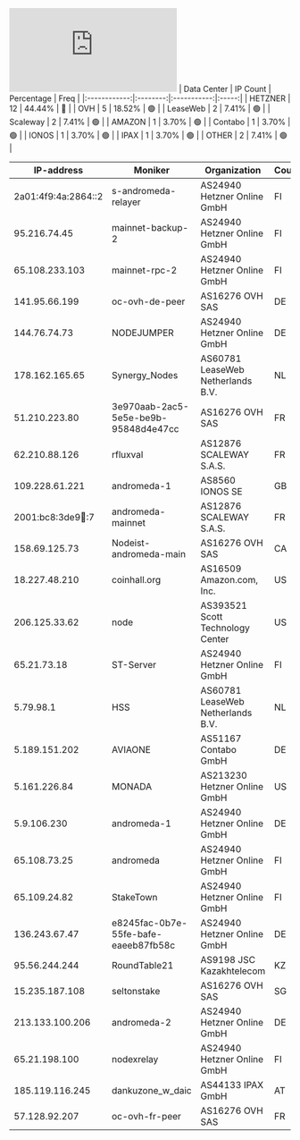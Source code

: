 ![Diagramm](https://github.com/obajay/StateSync-snapshots/blob/main/Projects/AndromedaProtocol/1/README.md)
| Data Center | IP Count | Percentage | Freq |
|:------------:|:--------:|:-----------:|:-----:|
| HETZNER | 12 | 44.44% | 🔴 |
| OVH | 5 | 18.52% | 🟢 |
| LeaseWeb | 2 | 7.41% | 🟢 |
| Scaleway | 2 | 7.41% | 🟢 |
| AMAZON | 1 | 3.70% | 🟢 |
| Contabo | 1 | 3.70% | 🟢 |
| IONOS | 1 | 3.70% | 🟢 |
| IPAX | 1 | 3.70% | 🟢 |
| OTHER | 2 | 7.41% | 🟢 |

<!-- START_TABLE -->
| IP-address | Moniker | Organization | Country | City |
|-------------|---------|---------------|---------|------|
| 2a01:4f9:4a:2864::2 | s-andromeda-relayer | AS24940 Hetzner Online GmbH | FI | Helsinki |
| 95.216.74.45 | mainnet-backup-2 | AS24940 Hetzner Online GmbH | FI | Helsinki |
| 65.108.233.103 | mainnet-rpc-2 | AS24940 Hetzner Online GmbH | FI | Helsinki |
| 141.95.66.199 | oc-ovh-de-peer | AS16276 OVH SAS | DE | Frankfurt am Main |
| 144.76.74.73 | NODEJUMPER | AS24940 Hetzner Online GmbH | DE | Falkenstein |
| 178.162.165.65 | Synergy_Nodes | AS60781 LeaseWeb Netherlands B.V. | NL | Amsterdam |
| 51.210.223.80 | 3e970aab-2ac5-5e5e-be9b-95848d4e47cc | AS16276 OVH SAS | FR | Lille |
| 62.210.88.126 | rfluxval | AS12876 SCALEWAY S.A.S. | FR | Paris |
| 109.228.61.221 | andromeda-1 | AS8560 IONOS SE | GB | Manchester |
| 2001:bc8:3de9:100::7 | andromeda-mainnet | AS12876 SCALEWAY S.A.S. | FR | Paris |
| 158.69.125.73 | Nodeist-andromeda-main | AS16276 OVH SAS | CA | Beauharnois |
| 18.227.48.210 | coinhall.org | AS16509 Amazon.com, Inc. | US | Hilliard |
| 206.125.33.62 | node | AS393521 Scott Technology Center | US | Omaha |
| 65.21.73.18 | ST-Server | AS24940 Hetzner Online GmbH | FI | Helsinki |
| 5.79.98.1 | HSS | AS60781 LeaseWeb Netherlands B.V. | NL | Amsterdam |
| 5.189.151.202 | AVIAONE | AS51167 Contabo GmbH | DE | Nürnberg |
| 5.161.226.84 | MONADA | AS213230 Hetzner Online GmbH | US | Ashburn |
| 5.9.106.230 | andromeda-1 | AS24940 Hetzner Online GmbH | DE | Falkenstein |
| 65.108.73.25 | andromeda | AS24940 Hetzner Online GmbH | FI | Helsinki |
| 65.109.24.82 | StakeTown | AS24940 Hetzner Online GmbH | FI | Helsinki |
| 136.243.67.47 | e8245fac-0b7e-55fe-bafe-eaeeb87fb58c | AS24940 Hetzner Online GmbH | DE | Falkenstein |
| 95.56.244.244 | RoundTable21 | AS9198 JSC Kazakhtelecom | KZ | Almaty |
| 15.235.187.108 | seltonstake | AS16276 OVH SAS | SG | Singapore |
| 213.133.100.206 | andromeda-2 | AS24940 Hetzner Online GmbH | DE | Nürnberg |
| 65.21.198.100 | nodexrelay | AS24940 Hetzner Online GmbH | FI | Helsinki |
| 185.119.116.245 | dankuzone_w_daic | AS44133 IPAX GmbH | AT | Vienna |
| 57.128.92.207 | oc-ovh-fr-peer | AS16276 OVH SAS | FR | Lille |

<!-- END_TABLE -->